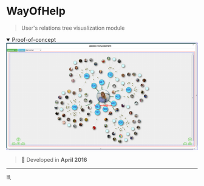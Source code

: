 # WayOfHelp #

> User's relations tree visualization module

<details open>
  <summary>Proof-of-concept</summary>
  <div align="center">
    <img max-width="720px" max-height="477px" src="assets/img/woh-001-user-tree-module.png" />
  </div>
</details>

> :calendar: Developed in **April 2016**

---

:scorpius:
